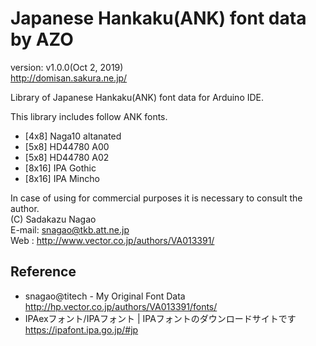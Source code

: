 Japanese Hankaku(ANK) font data by AZO
======================================
version: v1.0.0(Oct 2, 2019)  
http://domisan.sakura.ne.jp/

Library of Japanese Hankaku(ANK) font data for Arduino IDE.

This library includes follow ANK fonts.
* [4x8] Naga10 altanated
* [5x8] HD44780 A00
* [5x8] HD44780 A02
* [8x16] IPA Gothic
* [8x16] IPA Mincho

In case of using for commercial purposes it is necessary to consult the author.  
(C) Sadakazu Nagao  
E-mail: snagao@tkb.att.ne.jp  
Web   : http://www.vector.co.jp/authors/VA013391/

Reference
---------
- snagao@titech - My Original Font Data  
http://hp.vector.co.jp/authors/VA013391/fonts/
- IPAexフォント/IPAフォント | IPAフォントのダウンロードサイトです  
https://ipafont.ipa.go.jp/#jp


